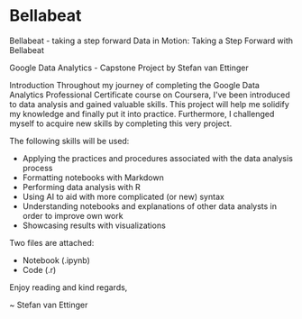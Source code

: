 # Bellabeat
Bellabeat - taking a step forward
Data in Motion: Taking a Step Forward with Bellabeat

Google Data Analytics - Capstone Project
by Stefan van Ettinger

Introduction 
Throughout my journey of completing the Google Data Analytics Professional Certificate course on Coursera, I've been introduced to data analysis and gained valuable skills. This project will help me solidify my knowledge and finally put it into practice. Furthermore, I challenged myself to acquire new skills by completing this very project.

The following skills will be used:

- Applying the practices and procedures associated with the data analysis process
- Formatting notebooks with Markdown
- Performing data analysis with R
- Using AI to aid with more complicated (or new) syntax
- Understanding notebooks and explanations of other data analysts in order to improve own work
- Showcasing results with visualizations

Two files are attached:

- Notebook (.ipynb)
- Code (.r)

Enjoy reading and kind regards,

~ Stefan van Ettinger
